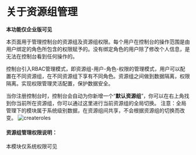 # 关于资源组管理

**本功能仅企业版可见**

本页面用于管理控制台的资源组及资源组权限。每个用户在控制台的操作范围是由用户绑定的角色所包含的权限赋予的。没有绑定角色的用户除了修改个人信息，是无法在控制台看到任何操作的。

控制台引入RBAC管理模式，即资源组-用户-角色-权限的管理模式，用户可以配置在不同资源组，在不同资源组下享有不同角色。资源组之间做到数据隔离，权限隔离。实现权限管理灵活配置，保护数据安全。

当你注册控制台时，控制台会自动为你新增一个“**默认资源组**”，你可以在右上角找到你当前所在资源组，你可以通过这里进行当前资源组的全局切换。
注意：全局管理下的模块属于系统级别数据，在资源组间共享，不会根据资源组的切换而改变。
![createroles](https://docimages.blob.core.chinacloudapi.cn/images/Console/group/group1.png)

#### 资源组管理权限说明：
本模块仅系统权限可见
